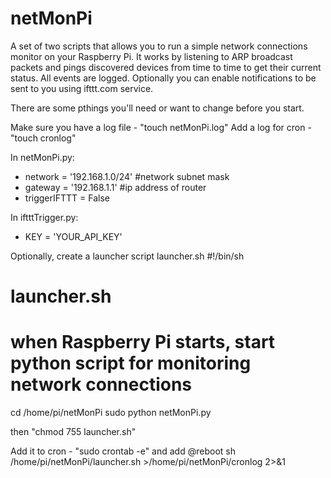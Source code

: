 # netMonPi
A set of two scripts that allows you to run a simple network connections monitor on your Raspberry Pi. It works by listening to ARP broadcast packets and pings discovered devices from time to time to get their current status. All events are logged.
Optionally you can enable notifications to be sent to you using ifttt.com service.

There are some pthings you'll need or want to change before you start.

Make sure you have a log file - "touch netMonPi.log" 
Add a log for cron - "touch cronlog"

In netMonPi.py:
 * network = '192.168.1.0/24' #network subnet mask
 * gateway = '192.168.1.1' #ip address of router
 * triggerIFTTT = False

In iftttTrigger.py:
 * KEY = 'YOUR_API_KEY'

Optionally, create a launcher script launcher.sh
#!/bin/sh
# launcher.sh
# when Raspberry Pi starts, start python script for monitoring network connections
cd /home/pi/netMonPi
sudo python netMonPi.py

then "chmod 755 launcher.sh"

Add it to cron - "sudo crontab -e" and add
@reboot sh /home/pi/netMonPi/launcher.sh >/home/pi/netMonPi/cronlog 2>&1
